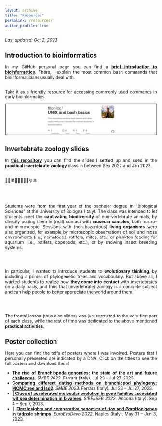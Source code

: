 ```yaml
---
layout: archive
title: "Resources"
permalink: /resources/
author_profile: true
---
```


*Last updated: Oct 2, 2023*

## Introduction to bioinformatics

<div style="text-align: justify">
In my GitHub personal page you can find a <b><a href="https://github.com/filonico/UNIX_and_bash_basics" target="_blank">brief introduction to bioinformatics</a></b>. There, I explain the most common bash commands that bioinformaticians usually deal with.
      
<br />
<br />

Take it as a friendly resource for accessing commonly used commands in early bioinformatics.
</div>

[![bash github tutorial](/images/bashTutorial_preview.png)](https://github.com/filonico/UNIX_and_bash_basics)


## Invertebrate zoology slides

<div style="text-align: justify">
In <b><a href="https://drive.google.com/drive/folders/1Vz8-VQQ6qxYCR_4ogqrV-s6o9-4FaFsh?usp=sharing" target="_blank">this repository</a></b> you can find the slides I settled up and used in the <b>practical invertebrate zoology</b> class in between Sep 2022 and Jan 2023.
      
<br />
<br />

🪸🐙🕷️🦑🦪🦂🐌🐜🪱🪰
      
<br />
<br />

Students were from the first year of the bachelor degree in "Biological Sciences" at the University of Bologna (Italy). The class was intended to let students meet the <b>captivating biodiversity</b> of non-vertebrate animals, by directly putting them in (real) contact with <b>museum samples</b>, both macro- and microscopic. Sessions with (non-hazardous) <b>living organisms</b> were also organized, for example by microscopic observations of soil and moss environments (i.e., nematodes, rotifers, mites, etc.) or plankton feeding for aquarium (i.e., rotifers, copepods, etc.), or by showing insect breeding systems.
      
<br />
<br />

In particular, I wanted to introduce students to <b>evolutionary thinking</b>, by including a primer of phylogenetic trees and vocaboulary. But above all, I wanted students to realize how <b>they come into contact</b> with invertebrates on a daily basis, and thus that (invertebrate) zoology is a concrete subject and can help people to better appreciate the world around them.
      
<br />
<br />

The frontal lesson (thus also slides) was just restricted to the very first part of each class, while the rest of time was dedicated to the above-mentioned <b>practical activities</b>.

</div>

## Poster collection

<div style="text-align: justify">
Here you can find the pdfs of posters where I was involved. Posters that I personally presented are indicated by a DNA. Click on the titles to see the full posters and download them!

<ul>
<li><b><a href="https://www.dropbox.com/scl/fi/ow656z01n0angxgva9mi6/poster_genomeStasis_branchiopoda.png?rlkey=h8ft56bko507ifu4onv5zvzgy&dl=0" target="_blank">The rise of Branchiopoda genomics: the state of the art and future challenges</a></b>. <i>SMBE 2023</i>. Ferrara (Italy). Jul 23 – Jul 27, 2023.</li>

<li><b><a href="https://www.dropbox.com/scl/fi/prgmeklrss49mmag6ektg/poster_MCMCtree_branchiopoda.png?rlkey=pagr87kmh4wnnaajiuerd19y6&dl=0" target="_blank">Comparing different dating methods on branchiopod phylogeny: MCMCtree and lsd2</a></b>. <i>SMBE 2023</i>. Ferrara (Italy). Jul 23 – Jul 27, 2023.</li>

<li>🧬<b><a href="https://www.dropbox.com/s/mnnv02fmke5gzum/poster_SRG_bivalvia.png?dl=0" target="_blank">Clues of accelerated molecular evolution in gene families associated wit sex determination in bivalves</a></b>. <i>SIBE/ISEB 2022</i>. Ancona (Italy). Sep 4 – Sep 7, 2023.

<li>🧬 <b><a href="https://www.dropbox.com/s/801icyhy6pjq7l6/poster_HPHG_branchiopoda.png?dl=0" target="_blank">First insights and comparative genomics of <i>Hox</i> and <i>ParaHox</i> genes in tadpole shrimps</a></b>. <i>EuroEvoDevo 2022</i>. Naples (Italy). May 31 – Jun 3, 2023.
</ul>
</div>